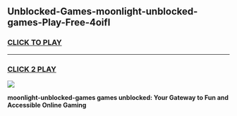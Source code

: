 
## Unblocked-Games-moonlight-unblocked-games-Play-Free-4oifl
<h3>
<a href="https://premium76.site?title=moonlight-unblocked-games&ref=23A">CLICK TO PLAY</a></h3>
<hr>

<h3>
<a href="https://premium76.site?title=moonlight-unblocked-games&ref=23A">CLICK 2 PLAY</a>
  
</h3>

<a href="https://premium76.site?title=moonlight-unblocked-games&ref=23A"><img src="https://clearcache.store/games.png"></a>


**moonlight-unblocked-games games unblocked: Your Gateway to Fun and Accessible Online Gaming**
